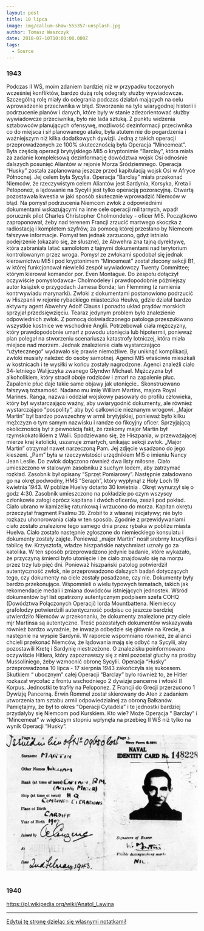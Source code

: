 ```yaml
---
layout: post
title: 10 lipca
image: img/callum-shaw-555357-unsplash.jpg
author: Tomasz Waszczyk
date: 2018-07-10T10:00:00.000Z
tags:
  - Source
---
```


### 1943

Podczas II WŚ, moim zdaniem bardziej niż w przypadku toczonych wcześniej konfliktów, bardzo dużą rolę odegrały służby wywiadowcze. Szczególną rolę miały do odegrania podczas działań mających na celu wprowadzenie przeciwnika w błąd. Stworzenie na tyle wiarygodnej historii i podrzucenie planów i danych, które były w stanie zdezorientować służby wywiadowcze przeciwnika, było nie lada sztuką. Z punktu widzenia sztabowców planujących ofensywę, możliwość dezinformacji przeciwnika co do miejsca i sił planowanego ataku, była atutem nie do pogardzenia i ważniejszym niż kilka dodatkowych dywizji. Jedną z takich operacji przeprowadzonych ze 100% skutecznością była Operacja “Mincemeat”. Była częścią operacji brytyjskiego MI5 o kryptonimie “Barclay”, która miała za zadanie kompleksową dezinformację dowództwa wojsk Osi odnośnie dalszych posunięć Aliantów w rejonie Morza Śródziemnego.
Operacja “Husky” została zaplanowana jeszcze przed kapitulacją wojsk Osi w Afryce Północnej. Jej celem była Sycylia. Operacja “Barclay” miała przekonać Niemców, że rzeczywistym celem Aliantów jest Sardynia, Korsyka, Kreta i Peloponez, a lądowanie na Sycylii jest tylko operacją pozoracyjną. Otwartą pozostawała kwestia w jaki sposób skutecznie wprowadzić NIemców w błąd. Na pomysł podrzucenia Niemcom zwłok z odpowiednimi dokumentami wskazującymi na inne cele operacji militarnych, wpadł porucznik pilot Charles Christopher Cholmondeley - oficer MI5. Początkowo zaproponował, żeby nad terenem Francji zrzucić martwego skoczka z radiostacją i kompletem szyfrów, za pomocą której przesłano by Niemcom fałszywe informacje. Pomysł ten jednak zarzucono, gdyż istniało podejrzenie (okazało się, że słuszne), że Abwehra zna tajną dyrektywę, która zabraniała latać samolotom z tajnymi dokumentami nad terytorium kontrolowanym przez wroga. Pomysł ze zwłokami spodobał się jednak kierownictwu MI5 i pod kryptonimem “Mincemeat” został zlecony sekcji B1, w której funkcjonował niewielki zespół wywiadowczy Twenty Committee; którym kierował komandor por. Even Montague. Do zespołu dołączył oczywiście pomysłodawca- Cholmodeley i prawdopodobnie późniejszy autor książek o przygodach Jamesa Bonda; Ian Flemming (z ramienia kontrwywiadu marynarki).
Zwłoki z dokumentami postanowiono podrzucić w Hiszpanii w rejonie rybackiego miasteczka Heulva, gdzie działał bardzo aktywny agent Abwehry Adolf Clauss i ponadto układ prądów morskich sprzyjał przedsięwzięciu.
Tearaz jedynym problem było znalezienie odpowiednich zwłok. Z pomocą doświadczonego patologa przeszukiwano wszystkie kostnice we wschodnie Anglii. Potrzebowali ciała mężczyzny, który prawdopodobnie umarł z powodu utonięcia lub hipotermii, ponieważ plan polegał na stworzeniu scenariusza katastrofy lotniczej, która miała miejsce nad morzem. Jednak znalezienie ciała wystarczająco “użytecznego” wydawało się prawie niemożliwe. By uniknąć komplikacji, zwłoki musiały należeć do osoby samotnej.
Agenci MI5 właściwie mieszkali w kostnicach i te wysiłki w końcu zostały nagrodzone. Agenci znaleźli ciało 34-letniego Walijczyka zwanego Glyndwr Michael. Mężczyzna był alkoholikiem, który stracił oboje rodziców i zmarł na zapalenie płuc. Zapalenie płuc daje takie same objawy jak utonięcie.. Skonstruowano fałszywą tożsamość. Nadano mu imię William Martins, majora Royal Marines.
Ranga, nazwa i oddział wojskowy pasowały do ​​profilu człowieka, który był wystarczająco ważny, aby uwiarygodnić dokumenty, ale również wystarczająco “pospolity”, aby być całkowicie nieznanym wrogowi. „Major Martin” był bardzo powszechny w armii brytyjskiej, ponieważ było kilku mężczyzn o tym samym nazwisku i randze co fikcyjny oficer. Sprzyjającą okolicznością był z pewnością fakt, że rzekomy major Martin był rzymskokatolikiem z Walii. Spodziewano się, że Hiszpania, w przeważającej mierze kraj katolicki, uszanuje zmarłych, unikając sekcji zwłok.
„Major Martin” otrzymał nawet narzeczoną Pam. Jej zdjęcie wsadzono do jego kieszeni. „Pam” była w rzeczywistości urzędnikiem MI5 o imieniu Nancy Jean Leslie. Do zwłok dołączono również dwa listy miłosne.
Ciało umieszczono w stalowym zasobniku z suchym lodem, aby zatrzymać rozkład. Zasobnik był opisany “Sprzęt Pomiarowy”. Następnie załadowano go na okręt podwodny, HMS “Seraph”, który wypłynął z Holy Loch 19 kwietnia 1943. W pobliże Huelvy dotarto 30 kwietnia . Okręt wynurzył się o godz 4:30. Zasobnik umieszczono na pokładzie po czym wszyscy członkowie załogi oprócz kapitana i dwóch oficerów, zeszli pod pokład. Ciało​​ ubrano w kamizelkę ratunkową i wrzucono do morza. Kapitan okrętu przeczytał fragment Psalmu 39. Zrobił to z własnej inicjatywy; nie było rozkazu uhonorowania ciała w ten sposób.
Zgodnie z przewidywaniami ciało zostało znalezione tego samego dnia przez rybaka w pobliżu miasta Huelva. Ciało zostało następnie zgłoszone do niemieckiego konsulatu i dokumenty zostały zajęte. Ponieważ „major Martin” nosił srebrny krucyfiks i tablicę św. Krzysztofa, władze hiszpańskie natychmiast uznały go za katolika. W ten sposób przeprowadzono jedynie badanie, które wykazało, że przyczyną śmierci było utonięcie i że ciało znajdowało się na morzu przez trzy lub pięć dni. Ponieważ hiszpański patolog potwierdził autentyczność zwłok, nie przeprowadzono dalszych badań dotyczących tego, czy dokumenty na ciele zostały posadzone, czy nie.
Dokumenty były bardzo przekonujące. Wspomnieli o wielu typowych tematach, takich jak rekomendacje medali i zmiana dowódców istniejących jednostek. Wśród dokumentów był list opatrzony autentycznym podpisem szefa COHQ (Dowództwa Połączonych Operacji) lorda Mountbattena. Niemieccy grafolodzy potwierdzili autentyczność podpisu co jeszcze bardziej utwierdziło Niemców w przekonaniu, że dokumenty znalezione przy ciele mjr Martinsa są autentyczne. Treść pozostałych dokumentów wskazywała również bardzo wyraźnie, że inwazja odbędzie się głównie na Krecie, a następnie na wyspie Sardynii. W raporcie wspomniano również, że alianci chcieli przekonać Niemców, że lądowania mają się odbyć na Sycylii, aby pozostawili Kretę i Sardynię niestrzeżone. O znalezisku poinformowano oczywiście Hitlera, który zapoznawszy się z nimi pozostał głuchy na prośby Mussoliniego, żeby wzmocnić obronę Sycylii.
Operacja “Husky” przeprowadzona 10 lipca - 17 sierpnia 1943 zakończyła się sukcesem. Skutkiem “ ubocznym” całej Operacji “Barclay” było również to, że Hitler rozkazał wycofać z frontu wschodniego 2 dywizje pancerne i włoski II Korpus. Jednostki te trafiły na Peloponez. Z Francji do Grecji przerzucono 1 Dywizję Pancerną. Erwin Rommel został skierowany do Aten z zadaniem utworzenia tam sztabu armii odpowiedzialnej za obroną Bałkanów. Pamiętajmy, że był to okres “Operacji Cytadela” i te jednostki bardziej przydałyby się Niemcom pod Kurskiem. Kto wie? Może Operacja “ Barclay” i “Mincemeat” w większym stopniu wpłynęła na przebieg II WŚ niż tylko na wynik Operacji “Husky”.

<img src="./img/july/husky.jpg"/><br><br>

### 1940

https://pl.wikipedia.org/wiki/Anatol_Lawina

---

<a href="https://github.com/TomaszWaszczyk/historia.waszczyk.com/edit/master/src/content/july-10.md" target="_blank">Edytuj tę stronę dzieląc się własnymi notatkami!</a>
